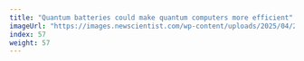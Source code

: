 ```yaml
---
title: "Quantum batteries could make quantum computers more efficient"
imageUrl: "https://images.newscientist.com/wp-content/uploads/2025/04/22123803/SEI_247646109.jpg?width=788"
index: 57
weight: 57
---
```

